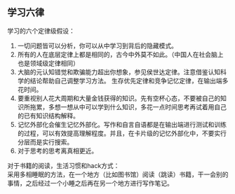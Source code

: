 ## 学习六律

学习的六个定律级假设：  
1. 一切问题皆可以分析，你可以从中学习到背后的隐藏模式。
2. 所有的人在底层定律上都是相同的，古今中外莫不如此。（中国人在社会脑上也是领域级定律相同）
3. 大脑的元认知错觉和欺骗能力超出你想象，参见侯世达定律。注意借鉴认知科学的结论帮助自己调整学习方法。 生存优先定律和竞争记忆定律，在输出端多花时间。
4. 要重视别人花大周期和大量金钱获得的知识。先有空杯心态，不要被自己的知识所拖累，多想一想从中可以学到什么知识，多花一点时间思考再试着用自己的已有知识结构解释。
5. 记忆外部化会催生记忆外部化。写作和自言自语都是在输出端进行测试和训练的过程，可以有效提高理解程度。并且，在卡片级的记忆外部化中，不要实行分层而是实行搜索。
6. 对于思考的思考离真相更近。


对于书籍的阅读，生活习惯和hack方式：  
采用多相睡眠的方法，在一个地方（比如图书馆）阅读（跳读）书籍，干一会别的事情，之后经过一个小睡之后再在另一个地方进行写作笔记。
